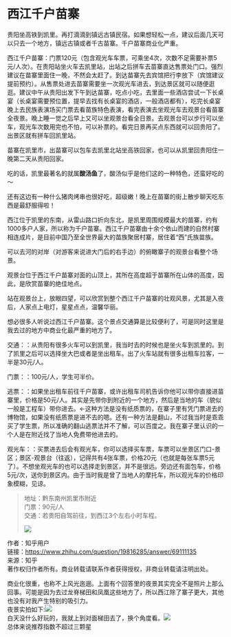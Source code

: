 # 西江千户苗寨

贵阳坐高铁到凯里。再打滴滴到镇远古镇民宿。如果想轻松一点，建议后面几天可以只去一个地方，镇远古镇或者千古苗寨。千户苗寨商业化严重。



西江千户苗寨：门票120元（包含观光车车票，可乘坐4次，次数不足需要补票5元/人次）。在贵阳站坐火车去凯里站，出站之后拼车去苗寨直达售票处门口。强烈建议在苗寨里面住一晚，不然会太赶了。到达苗寨先去宾馆把行李放下（宾馆建议提前预约）。从售票处进去苗寨需要坐一次观光车进去，到达景区就可以随便逛逛。建议中午从贵阳出发下午到达苗寨，吃点小吃，去里面一些酒店尝试一下长桌宴（长桌宴需要预位置，提早去找有长桌宴的酒店，一般酒店都有），吃完长桌宴晚上去民族表演场买门票去看苗族特色表演，看完表演去坐观光车去观景台看苗寨全夜景。晚上睡一觉之后早上又可以坐观景台看全日景。去观景台可以步行可以坐车，观光车次数用完也不怕，可以补票的。看完日景再买点东西就可以回贵阳了。出景区就有拼车回凯里站。

苗寨在凯里市，出苗寨可以包车去凯里北站坐高铁回家，也可以从凯里回贵阳住一晚第二天从贵阳回家。

吃的话，凯里最著名的就属**酸汤鱼**了，酸汤似乎是他们这的一种特色，还蛮好吃的～

还有这边有一种什么猪肉烤串也很好吃，超级嫩！晚上在苗寨的街上散步聊天吃东西是最舒服得啦！

西江位于凯里的东南，从雷山路口折向东北，是凯里周围规模最大的苗寨，约有1000多户人家，所以称为千户苗寨。西江千户苗寨由十余个依山而建的自然村寨相连成片，是目前中国乃至全世界最大的苗族聚居村寨，居住着“西”氏族苗族。

可以去河的对岸（对游客来说进大门后的右手边）的俯瞰寨子的观景台看整个场景。

观景台位于西江千户苗寨对面的山顶上，其所在高度超于苗寨所在山体的高度，因此，是欣赏苗寨的绝佳地点。

站在观景台上，放眼四望，可以欣赏到整个西江千户苗寨的壮观风景，尤其是入夜后，人家点上电灯，星星点点，温馨华丽。

想必很多人听说过西江千户苗寨。这个景点交通算是比较便利了，可是同时这里是我去过的地方中商业化最严重的地方了。

交通：：从贵阳有很多火车可以到凯里，我当时去的时候也是坐火车到凯里的。到了凯里之后可以选择坐大巴或者是坐出租车。出了火车站就有很多出租车拉客，一半是30元/人。

门票：：100元/人，学生可半价。

逃票：：如果坐出租车前往千户苗寨，或许出租车司机告诉你他可以带你直接进苗寨里，价格是50元/人。其实是先带你到附近的一个地方，然后是当地的车（貌似一般是工程车）带你进去。←这种方法是没有纸质票的，在寨子里有凭门票进去的博物馆，如果没有纸质票是进不去的嗯。还有一种方法是翻山，不过我当时是乖乖买了学生票，所以准确的翻山逃票法并不了解，可以百度之。我在寨子里认识的一个人是在附近找了当地人免费带他进去的。

观光车：：买票进去后会有观光车，你可以选择买车票，车票可以坐景区门口-景区；景区-观景台（往返），记得共有4张车票，价格20元（也就是每张车票5元了）。不想坐观光车的也可以选择走到景区，并不是很远。旁边还有面包车，价格5元/次，送你到景区内。由于当时我是曾了当地人的摩托车，所以观光车的价格印象模糊，见谅。





> 地址：黔东南州凯里市附近  
> 门票：90元/人  
> 交通：若贵阳自驾前往，到西江3个左右小时车程。
>
>
>
> ![](https://pic3.zhimg.com/80/v2-6837b4c29d4a8d51ecab8ed068678a69_720w.jpg?source=1940ef5c)



作者：知乎用户  
链接：https://www.zhihu.com/question/19816285/answer/69111135  
来源：知乎  
著作权归作者所有。商业转载请联系作者获得授权，非商业转载请注明出处。  
  


商业化很重，也称不上风光迤逦。上面有个回答里的夜景其实完全不是照片上那么回事。可能是因为去过龙脊梯田和凤凰这些地方了，所以西江除了寨子更大，其他也没有对我产生特别的吸引力。  
夜景实拍如下:![](https://pic2.zhimg.com/50/a5b6e1c6f30d908975521f7d13abd4eb_hd.jpg?source=1940ef5c)  
白天没什么好玩的，我就上到对面梯田去了，换个角度看。![](https://pic4.zhimg.com/80/297ab5abfc69e7d2f1d698e6b0c78038_720w.jpg?source=1940ef5c)  
总体来说推荐指数不超过三颗星

